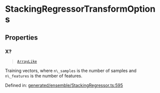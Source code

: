 # StackingRegressorTransformOptions

## Properties

### X?

> [`ArrayLike`](../types/ArrayLike.md)

Training vectors, where `n\_samples` is the number of samples and `n\_features` is the number of features.

Defined in:  [generated/ensemble/StackingRegressor.ts:595](https://github.com/transitive-bullshit/scikit-learn-ts/blob/122b3c0/packages/sklearn/src/generated/ensemble/StackingRegressor.ts#L595)
